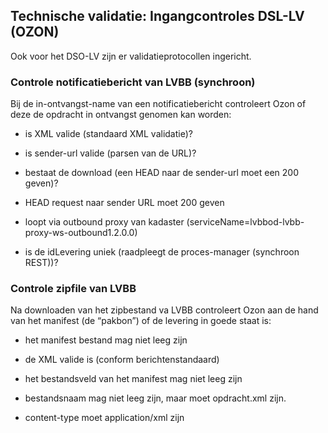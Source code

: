 Technische validatie: Ingangcontroles DSL-LV (OZON)
---------------------------------------------------

Ook voor het DSO-LV zijn er validatieprotocollen ingericht.

### Controle notificatiebericht van LVBB (synchroon) 

Bij de in-ontvangst-name van een notificatiebericht controleert Ozon of deze de
opdracht in ontvangst genomen kan worden:

-   is XML valide (standaard XML validatie)?

-   is sender-url valide (parsen van de URL)?

-   bestaat de download (een HEAD naar de sender-url moet een 200 geven)?

-   HEAD request naar sender URL moet 200 geven

-   loopt via outbound proxy van kadaster
    (serviceName=lvbbod-lvbb-proxy-ws-outbound1.2.0.0)

-   is de idLevering uniek (raadpleegt de proces-manager (synchroon REST))?

### Controle zipfile van LVBB 

Na downloaden van het zipbestand va LVBB controleert Ozon aan de hand van het
manifest (de “pakbon”) of de levering in goede staat is:

-   het manifest bestand mag niet leeg zijn

-   de XML valide is (conform berichtenstandaard)

-   het bestandsveld van het manifest mag niet leeg zijn

-   bestandsnaam mag niet leeg zijn, maar moet opdracht.xml zijn.

-   content-type moet application/xml zijn

